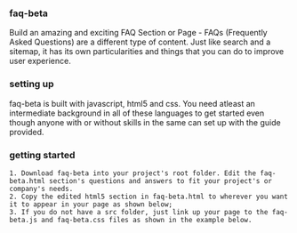 ### faq-beta
Build an amazing and exciting FAQ Section or Page - FAQs (Frequently Asked Questions) are a different type of content. Just like search and a sitemap, it has its own particularities and things that you can do to improve user experience.
### setting up
faq-beta is built with javascript, html5 and css. You need atleast an intermediate background in all of these languages to get started even though anyone with or without skills in the same can set up with the guide provided.
### getting started
    1. Download faq-beta into your project's root folder. Edit the faq-beta.html section's questions and answers to fit your project's or company's needs.
    2. Copy the edited html5 section in faq-beta.html to wherever you want it to appear in your page as shown below;
    3. If you do not have a src folder, just link up your page to the faq-beta.js and faq-beta.css files as shown in the example below.
